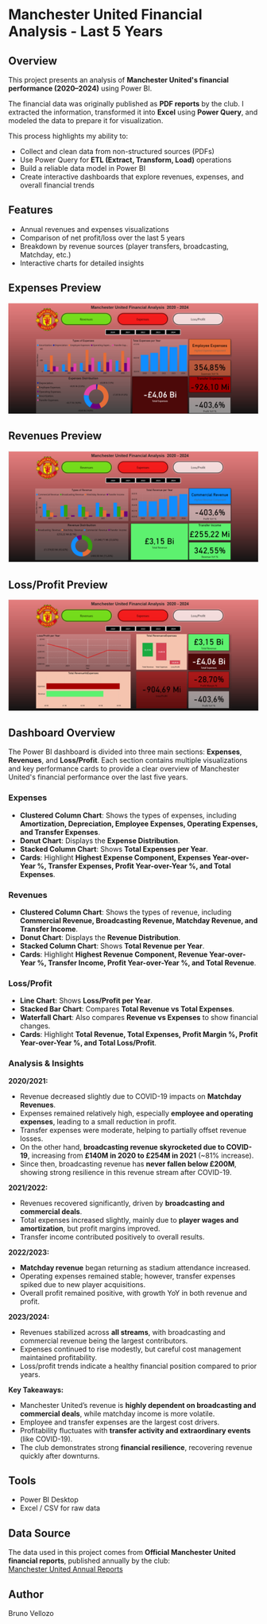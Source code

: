 # Manchester United Financial Analysis - Last 5 Years

## Overview
This project presents an analysis of **Manchester United's financial performance (2020–2024)** using Power BI.  

The financial data was originally published as **PDF reports** by the club. I extracted the information, transformed it into **Excel** using **Power Query**, and modeled the data to prepare it for visualization.  

This process highlights my ability to:
- Collect and clean data from non-structured sources (PDFs)  
- Use Power Query for **ETL (Extract, Transform, Load)** operations  
- Build a reliable data model in Power BI  
- Create interactive dashboards that explore revenues, expenses, and overall financial trends

## Features
- Annual revenues and expenses visualizations  
- Comparison of net profit/loss over the last 5 years  
- Breakdown by revenue sources (player transfers, broadcasting, Matchday, etc.)  
- Interactive charts for detailed insights  

## Expenses Preview
![Dashboard Screenshot](manutd_power_bi_expenses.png)

## Revenues Preview
![Dashboard Screenshot](manutd_power_bi_revenues.png)

## Loss/Profit Preview
![Dashboard Screenshot](mutd_power_bi_lossprofit.png)





## Dashboard Overview

The Power BI dashboard is divided into three main sections: **Expenses**, **Revenues**, and **Loss/Profit**. Each section contains multiple visualizations and key performance cards to provide a clear overview of Manchester United's financial performance over the last five years.

### Expenses
- **Clustered Column Chart**: Shows the types of expenses, including **Amortization, Depreciation, Employee Expenses, Operating Expenses, and Transfer Expenses**.  
- **Donut Chart**: Displays the **Expense Distribution**.  
- **Stacked Column Chart**: Shows **Total Expenses per Year**.  
- **Cards**: Highlight **Highest Expense Component, Expenses Year-over-Year %, Transfer Expenses, Profit Year-over-Year %, and Total Expenses**.

### Revenues
- **Clustered Column Chart**: Shows the types of revenue, including **Commercial Revenue, Broadcasting Revenue, Matchday Revenue, and Transfer Income**.  
- **Donut Chart**: Displays the **Revenue Distribution**.  
- **Stacked Column Chart**: Shows **Total Revenue per Year**.  
- **Cards**: Highlight **Highest Revenue Component, Revenue Year-over-Year %, Transfer Income, Profit Year-over-Year %, and Total Revenue**.

### Loss/Profit
- **Line Chart**: Shows **Loss/Profit per Year**.  
- **Stacked Bar Chart**: Compares **Total Revenue vs Total Expenses**.  
- **Waterfall Chart**: Also compares **Revenue vs Expenses** to show financial changes.  
- **Cards**: Highlight **Total Revenue, Total Expenses, Profit Margin %, Profit Year-over-Year %, and Total Loss/Profit**.

### Analysis & Insights

**2020/2021:**  
- Revenue decreased slightly due to COVID-19 impacts on **Matchday Revenues**.  
- Expenses remained relatively high, especially **employee and operating expenses**, leading to a small reduction in profit.  
- Transfer expenses were moderate, helping to partially offset revenue losses.  
- On the other hand, **broadcasting revenue skyrocketed due to COVID-19**, increasing from **£140M in 2020 to £254M in 2021** (~81% increase).  
- Since then, broadcasting revenue has **never fallen below £200M**, showing strong resilience in this revenue stream after COVID-19.

**2021/2022:**  
- Revenues recovered significantly, driven by **broadcasting and commercial deals**.  
- Total expenses increased slightly, mainly due to **player wages and amortization**, but profit margins improved.  
- Transfer income contributed positively to overall results.

**2022/2023:**  
- **Matchday revenue** began returning as stadium attendance increased.  
- Operating expenses remained stable; however, transfer expenses spiked due to new player acquisitions.  
- Overall profit remained positive, with growth YoY in both revenue and profit.

**2023/2024:**  
- Revenues stabilized across **all streams**, with broadcasting and commercial revenue being the largest contributors.  
- Expenses continued to rise modestly, but careful cost management maintained profitability.  
- Loss/profit trends indicate a healthy financial position compared to prior years.

**Key Takeaways:**  
- Manchester United’s revenue is **highly dependent on broadcasting and commercial deals**, while matchday income is more volatile.  
- Employee and transfer expenses are the largest cost drivers.  
- Profitability fluctuates with **transfer activity and extraordinary events** (like COVID-19).  
- The club demonstrates strong **financial resilience**, recovering revenue quickly after downturns.  



## Tools
- Power BI Desktop  
- Excel / CSV for raw data

## Data Source
The data used in this project comes from **Official Manchester United financial reports**, published annually by the club:  
[Manchester United Annual Reports](https://ir.manutd.com/financial-information/annual-reports)

## Author
Bruno Vellozo
